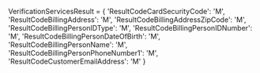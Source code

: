 VerificationServicesResult = {
    'ResultCodeCardSecurityCode': 'M',
    'ResultCodeBillingAddress': 'M',
    'ResultCodeBillingAddressZipCode': 'M',
    'ResultCodeBillingPersonIDType': 'M',
    'ResultCodeBillingPersonIDNumber': 'M',
    'ResultCodeBillingPersonDateOfBirth': 'M',
    'ResultCodeBillingPersonName': 'M',
    'ResultCodeBillingPersonPhoneNumber1': 'M',
    'ResultCodeCustomerEmailAddress': 'M'
}